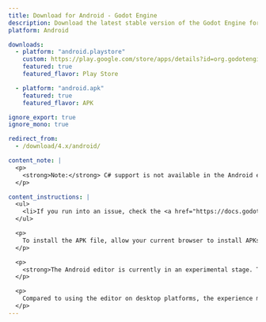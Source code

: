 ```yaml
---
title: Download for Android - Godot Engine
description: Download the latest stable version of the Godot Engine for Android
platform: Android

downloads:
  - platform: "android.playstore"
    custom: https://play.google.com/store/apps/details?id=org.godotengine.editor.v4
    featured: true
    featured_flavor: Play Store

  - platform: "android.apk"
    featured: true
    featured_flavor: APK

ignore_export: true
ignore_mono: true

redirect_from:
  - /download/4.x/android/

content_note: |
  <p>
    <strong>Note:</strong> C# support is not available in the Android editor.
  </p>

content_instructions: |
  <ul>
    <li>If you run into an issue, check the <a href="https://docs.godotengine.org/en/stable/about/troubleshooting.html">Troubleshooting</a> page for common issues and their solutions.</li>
  </ul>

  <p>
    To install the APK file, allow your current browser to install APKs from unknown sources in your device's settings.
  </p>

  <p>
    <strong>The Android editor is currently in an experimental stage. The UI has not been adapted for touch screens yet; using a hardware keyboard and mouse is strongly recommended.</strong>
  </p>

  <p>
    Compared to using the editor on desktop platforms, the experience may be suboptimal, especially if you do not use a hardware keyboard and mouse. See the <a href="https://github.com/godotengine/godot/issues?q=is%3Aissue+is%3Aopen+label%3Aplatform%3Aandroid+label%3Atopic%3Aeditor+">list of known issues affecting the Android editor</a> for more information.
  </p>
---
```

